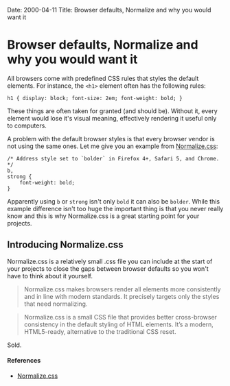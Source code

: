 Date: 2000-04-11
Title: Browser defaults, Normalize and why you would want it

# Browser defaults, Normalize and why you would want it
All browsers come with predefined CSS rules that styles the default elements.
For instance, the `<h1>` element often has the following rules:

`h1 { display: block; font-size: 2em; font-weight: bold; }`

These things are often taken for granted (and should be). Without it, every element would lose it's visual meaning, effectively rendering it useful only to computers.

A problem with the default browser styles is that every browser vendor is not using the same ones. Let me give you an example from [Normalize.css](http://necolas.github.com/normalize.css/):

```
/* Address style set to `bolder` in Firefox 4+, Safari 5, and Chrome. */
b,
strong {
	font-weight: bold;
}
```

Apparently using `b` or `strong` isn't only `bold` it can also be `bolder`. While this example difference isn't too huge the important thing is that you never really know and this is why Normalize.css is a great starting point for your projects.


## Introducing Normalize.css
Normalize.css is a relatively small .css file you can include at the start of your projects to close the gaps between browser defaults so you won't have to think about it yourself. 

> Normalize.css makes browsers render all elements more consistently and in line with modern standards. It precisely targets only the styles that need normalizing.

> Normalize.css is a small CSS file that provides better cross-browser consistency in the default styling of HTML elements. It’s a modern, HTML5-ready, alternative to the traditional CSS reset.


Sold.

#### References
- [Normalize.css](http://necolas.github.com/normalize.css:/)
